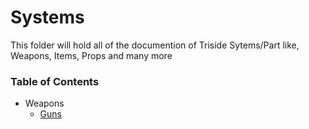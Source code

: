 # Systems
This folder will hold all of the documention of Triside Sytems/Part like, Weapons, Items, Props and many more

### Table of Contents
- Weapons
  - [Guns](https://github.com/tonymoooon543/Triside/tree/main/docs/Systems/Weapons)
